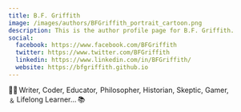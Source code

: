 ```yaml
---
title: B.F. Griffith
image: /images/authors/BFGriffith_portrait_cartoon.png
description: This is the author profile page for B.F. Griffith.
social:
  facebook: https://www.facebook.com/BFGriffith
  twitter: https://www.twitter.com/BFGriffith
  linkedin: https://www.linkedin.com/in/BFGriffith/
  website: https://bfgriffith.github.io
---
```


✍🏼 Writer, Coder, Educator,  Philosopher, Historian, Skeptic, Gamer,﹠ Lifelong Learner… 📚
